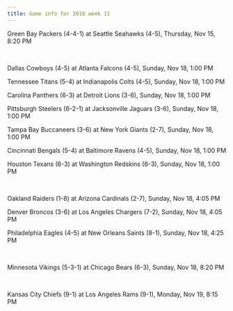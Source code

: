 ```yaml
---
title: Game info for 2018 week 11
---
```

Green Bay Packers (4-4-1) at Seattle Seahawks (4-5), Thursday, Nov 15, 8:20 PM


<br/>

Dallas Cowboys (4-5) at Atlanta Falcons (4-5), Sunday, Nov 18, 1:00 PM

Tennessee Titans (5-4) at Indianapolis Colts (4-5), Sunday, Nov 18, 1:00 PM

Carolina Panthers (6-3) at Detroit Lions (3-6), Sunday, Nov 18, 1:00 PM

Pittsburgh Steelers (6-2-1) at Jacksonville Jaguars (3-6), Sunday, Nov 18, 1:00 PM

Tampa Bay Buccaneers (3-6) at New York Giants (2-7), Sunday, Nov 18, 1:00 PM

Cincinnati Bengals (5-4) at Baltimore Ravens (4-5), Sunday, Nov 18, 1:00 PM

Houston Texans (6-3) at Washington Redskins (6-3), Sunday, Nov 18, 1:00 PM


<br/>

Oakland Raiders (1-8) at Arizona Cardinals (2-7), Sunday, Nov 18, 4:05 PM

Denver Broncos (3-6) at Los Angeles Chargers (7-2), Sunday, Nov 18, 4:05 PM

Philadelphia Eagles (4-5) at New Orleans Saints (8-1), Sunday, Nov 18, 4:25 PM


<br/>

Minnesota Vikings (5-3-1) at Chicago Bears (6-3), Sunday, Nov 18, 8:20 PM


<br/>

Kansas City Chiefs (9-1) at Los Angeles Rams (9-1), Monday, Nov 19, 8:15 PM

